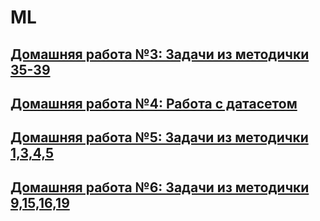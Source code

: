 # ML

## [Домашняя работа №3: Задачи из методички 35-39](https://github.com/idnkwdieba/ML/tree/main/homework1)

## [Домашняя работа №4: Работа с датасетом](https://github.com/idnkwdieba/ML/tree/main/homework2)

## [Домашняя работа №5: Задачи из методички 1,3,4,5](https://github.com/idnkwdieba/ML/tree/main/homework3)

## [Домашняя работа №6: Задачи из методички 9,15,16,19](https://github.com/idnkwdieba/ML/tree/main/homework4)
